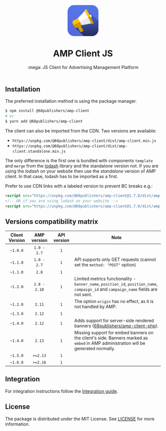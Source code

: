 <div align="center" style="text-align: center; margin-bottom: 50px">
<img src="docs/images/logo.png" alt="JS Client JS Logo" align="center" width="100">
<h1>AMP Client JS</h1>
<p>:mega: JS Client for Advertising Management Platform</p>
</div>

## Installation

The preferred installation method is using the package manager.

```sh
$ npm install @68publishers/amp-client
# or
$ yarn add @68publishers/amp-client
```

The client can also be imported from the CDN. Two versions are available:

* `https://unpkg.com/@68publishers/amp-client/dist/amp-client.min.js`
* `https://unpkg.com/@68publishers/amp-client/dist/amp-client.standalone.min.js`

The only difference is the first one is bundled with components `template` and `merge` from the [lodash](https://lodash.com/) library and the standalone version not.
If you are using the *lodash* on your website then use the *standalone* version of AMP client.
In that case, lodash has to be imported as a first.

Prefer to use CDN links with a labeled version to prevent BC breaks e.g.:

```html
<script src="https://unpkg.com/@68publishers/amp-client@1.7.0/dist/amp-client.min.js"></script>
<!-- OR if you are using lodash on your website -->
<script src="https://unpkg.com/@68publishers/amp-client@1.7.0/dist/amp-client.standalone.min.js"></script>
```

## Versions compatibility matrix

| Client Version | AMP version  | API version | Note                                                                                                                                  |
|:--------------:|:------------:|:-----------:|---------------------------------------------------------------------------------------------------------------------------------------|
|    `~1.0.0`    | `1.0 - 2.7`  |     `1`     |                                                                                                                                       |
|    `~1.1.0`    | `1.0 - 2.7`  |     `1`     | API supports only GET requests (cannot set the `method: "POST"` option)                                                               |
|    `~1.1.0`    |    `2.8`     |     `1`     |                                                                                                                                       |
|    `~1.2.0`    | `2.8 - 2.10` |     `1`     | Limited metrics functionality - `banner_name`, `position_id`, `position_name`, `campaign_id` and `campaign_name` fields are not sent. |
|    `~1.2.0`    |    `2.11`    |     `1`     | The option `origin` has no effect, as it is not handled by AMP.                                                                       |
|    `~1.3.0`    |    `2.12`    |     `1`     |                                                                                                                                       |
|    `~1.4.0`    |    `2.12`    |     `1`     | Adds support for server-side rendered banners ([68publishers/amp-client-php](https://github.com/68publishers/amp-client-php)).        |
|    `~1.4.0`    |    `2.13`    |     `1`     | Missing support for embed banners on the client's side. Banners marked as `embed` in AMP administration will be generated normally.   |
|    `~1.5.0`    |   `>=2.13`   |     `1`     |                                                                                                                                       |
|    `~1.6.0`    |   `>=2.16`   |     `1`     |                                                                                                                                       |

## Integration

For integration instructions follow the [Integration guide](https://github.com/68publishers/amp-client-js/blob/main/docs/integration-guide.md).

## License

The package is distributed under the MIT License. See [LICENSE](LICENSE.md) for more information.
